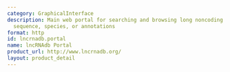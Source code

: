 ```yaml
---
category: GraphicalInterface
description: Main web portal for searching and browsing long noncoding RNAs by name,
  sequence, species, or annotations
format: http
id: lncrnadb.portal
name: lncRNAdb Portal
product_url: http://www.lncrnadb.org/
layout: product_detail
---
```

